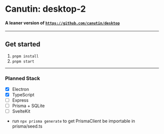 # Canutin: desktop-2

#### A leaner version of [`https://github.com/canutin/desktop`](https://github.com/canutin/desktop)

---

## Get started

1. `pnpm install`
2. `pnpm start`

---

### Planned Stack

- [x] Electron
- [x] TypeScript
- [ ] Express
- [ ] Prisma + SQLite
- [ ] SvelteKit

- run `npx prisma generate` to get PrismaClient be importable in prisma/seed.ts
